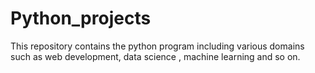 # Python_projects
This repository contains the python program including various domains such as web development, data science , machine learning and so on.
